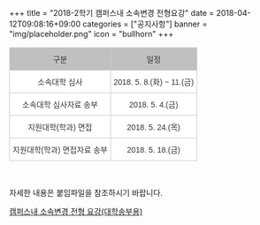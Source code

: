 +++
title = "2018-2학기 캠퍼스내 소속변경 전형요강"
date = 2018-04-12T09:08:16+09:00
categories = ["공지사항"]
banner = "img/placeholder.png"
icon = "bullhorn"
+++

<!--more-->

<style type="text/css">
.tg  {border-collapse:collapse;border-spacing:0;border-color:#ccc;}
.tg td{font-family:Arial, sans-serif;font-size:14px;padding:10px 5px;border-style:solid;border-width:1px;overflow:hidden;word-break:normal;border-color:#ccc;color:#333;background-color:#fff;}
.tg th{font-family:Arial, sans-serif;font-size:14px;font-weight:normal;padding:10px 5px;border-style:solid;border-width:1px;overflow:hidden;word-break:normal;border-color:#ccc;color:#333;background-color:#f0f0f0;}
.tg .tg-2thk{background-color:#c0c0c0;text-align:center}
.tg .tg-s6z2{text-align:center}
</style>
<table class="tg">
  <tr>
    <th class="tg-2thk">구분</th>
    <th class="tg-2thk">일정</th>
  </tr>
  <tr>
    <td class="tg-s6z2">소속대학 심사</td>
    <td class="tg-s6z2">  2018. 5. 8.(화) ~ 11.(금)  </td>
  </tr>
  <tr>
    <td class="tg-s6z2">소속대학 심사자료 송부</td>
    <td class="tg-s6z2">2018. 5. 4.(금)</td>
  </tr>
  <tr>
    <td class="tg-s6z2">지원대학(학과) 면접</td>
    <td class="tg-s6z2">2018. 5. 24.(목)</td>
  </tr>
  <tr>
    <td class="tg-s6z2">  지원대학(학과) 면접자료 송부   </td>
    <td class="tg-s6z2">2018. 5. 18.(금)</td>
  </tr>
</table>

<br>

자세한 내용은 붙임파일을 참조하시기 바랍니다.



[캠퍼스내 소속변경 전형 요강(대학송부용)](/files/캠퍼스내_소속변경_전형_요강_대학송부용.hwp)

<br>
